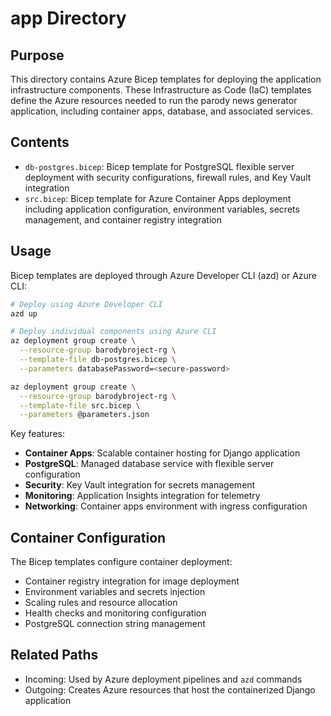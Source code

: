 
# app Directory

## Purpose
This directory contains Azure Bicep templates for deploying the application infrastructure components. These Infrastructure as Code (IaC) templates define the Azure resources needed to run the parody news generator application, including container apps, database, and associated services.

## Contents
- `db-postgres.bicep`: Bicep template for PostgreSQL flexible server deployment with security configurations, firewall rules, and Key Vault integration
- `src.bicep`: Bicep template for Azure Container Apps deployment including application configuration, environment variables, secrets management, and container registry integration

## Usage
Bicep templates are deployed through Azure Developer CLI (azd) or Azure CLI:

```bash
# Deploy using Azure Developer CLI
azd up

# Deploy individual components using Azure CLI
az deployment group create \
  --resource-group barodybroject-rg \
  --template-file db-postgres.bicep \
  --parameters databasePassword=<secure-password>

az deployment group create \
  --resource-group barodybroject-rg \
  --template-file src.bicep \
  --parameters @parameters.json
```

Key features:
- **Container Apps**: Scalable container hosting for Django application
- **PostgreSQL**: Managed database service with flexible server configuration
- **Security**: Key Vault integration for secrets management
- **Monitoring**: Application Insights integration for telemetry
- **Networking**: Container apps environment with ingress configuration

## Container Configuration
The Bicep templates configure container deployment:
- Container registry integration for image deployment
- Environment variables and secrets injection
- Scaling rules and resource allocation
- Health checks and monitoring configuration
- PostgreSQL connection string management

## Related Paths
- Incoming: Used by Azure deployment pipelines and `azd` commands
- Outgoing: Creates Azure resources that host the containerized Django application

